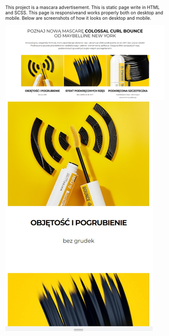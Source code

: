 This project is a mascara advertisement. This is static page write in HTML and SCSS. This page is responsiveand works properly both on desktop and mobile. Below are screenshots of how it looks on desktop and mobile.

<img src="./0000001/assets/advertisement_2.jpg" alt="screenshot mascara advertisement">
<img src="./0000001/assets/advertisement_1.jpg" alt="screenshot mascara advertisement">
